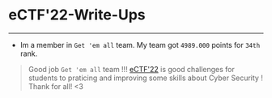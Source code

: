 # eCTF'22-Write-Ups
-----------------------------------------------------------------------

- Im a member in `Get 'em all` team. My team got `4989.000` points for `34th` rank.

>Good job `Get 'em all` team !!!
>[eCTF'22](https://ectf.nitk.ac.in/) is good challenges for students to praticing and improving some skills about Cyber Security !
>Thank for all! <3 
